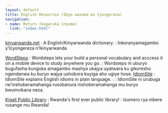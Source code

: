 ```yaml
---
layout: default
title: English Resources (Ibyo wasoma mu Cyongereza)
navigation:
- name: Return (kugaruka inyuma)
  link: "index.html"
---
```


[kinyarwanda.net](http://kinyarwanda.net/)
: A English/Kinyarwanda dictionary.
: Inkoranyamagambo y’Icyongereza n’Ikinyarwanda

[WordSteps](http://wordsteps.com/)
: Wordsteps lets your build a personal vocabulary and acccess it on a mobile device to study anywhere you go.
: Wordsteps ni uburyo bugufasha kunguka amagambo mashya ukajya uyatwara ku gikoresho ngendanwa ku buryo wajya ushobora kuyiga aho ugiye hose.
[IdiomSite](http://www.idiomsite.com/)
: IdiomSite explains English idioms in plain language.
: : IdiomSite ni urubuga rw’inshoberamahanga rusobanura inshoberamahanga mu buryo bwumvikana neza.

[Kigali Public Library](http://www.kplonline.org/)
: Rwanda's first ever public library!
: Isomero rya mbere rusange mu Rwanda!
